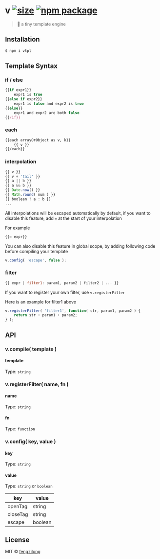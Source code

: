 # v [![size][size-image]][size-url] [![npm package][npm-package-image]][npm-package-url]

> :rabbit: a tiny template engine

## Installation

```bash
$ npm i vtpl
```

## Template Syntax

### if / else

```js
{{if expr1}}
	expr1 is true
{{else if expr2}}
	expr1 is false and expr2 is true
{{else}}
	expr1 and expr2 are both false
{{/if}}
```

### each

```html
{{each arrayOrObject as v, k}}
	{{ v }}
{{/each}}
```

### interpolation

```js
{{ v }}
{{ v + 'tail' }}
{{ a || b }}
{{ a && b }}
{{ Date.now() }}
{{ Math.round( num ) }}
{{ boolean ? a : b }}
...
```

All interpolations will be escaped automatically by default, if you want to disable this feature, add `=` at the start of your interpolation

For example

```js
{{= expr}}
```

You can also disable this feature in global scope, by adding following code before compiling your template

```js
v.config( 'escape', false );
```

### filter

```js
{{ expr | filter1: param1, param2 | filter2 | ... }}
```

If you want to register your own filter, use `v.registerFilter`

Here is an example for filter1 above

```js
v.registerFilter( 'filter1', function( str, param1, param2 ) {
	return str + param1 + param2;
} );
```

## API

### v.compile( template )

#### template

Type: `string`

### v.registerFilter( name, fn )

#### name

Type: `string`

#### fn

Type: `function`

### v.config( key, value )

#### key

Type: `string`

#### value

Type: `string` or `boolean`

key | value
------- | -----------
openTag | string
closeTag | string
escape | boolean

## License

MIT © [fengzilong](https://github.com/fengzilong/v)

[size-image]: https://img.shields.io/badge/size-3.60KB-brightgreen.svg?style=flat-square
[size-url]: https://github.com/fengzilong/v/tree/master/dist/v.js

[npm-package-image]: https://img.shields.io/npm/v/vtpl.svg?style=flat-square
[npm-package-url]: https://www.npmjs.org/package/vtpl
